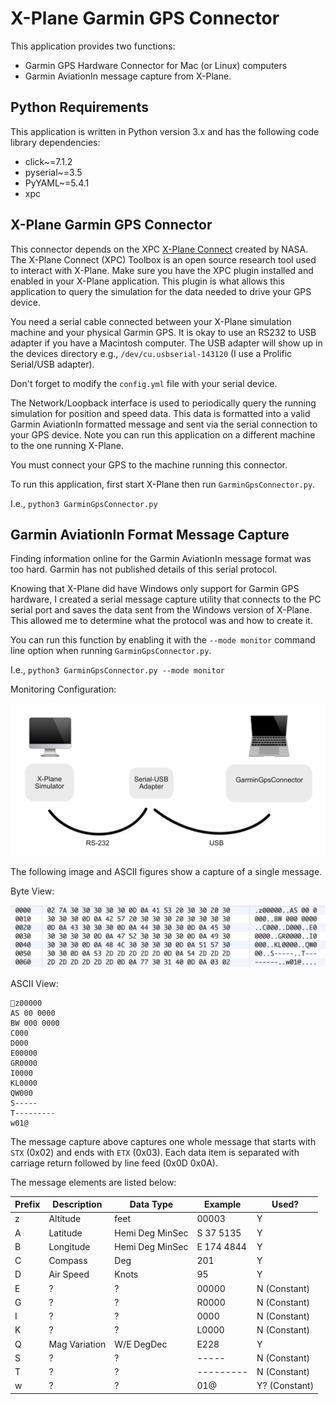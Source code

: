 # X-Plane Garmin GPS Connector
This application provides two functions:
 - Garmin GPS Hardware Connector for Mac (or Linux) computers
 - Garmin AviationIn message capture from X-Plane.

## Python Requirements
This application is written in Python version 3.x and has the following code library dependencies:
- click~=7.1.2
- pyserial~=3.5
- PyYAML~=5.4.1
- xpc


## X-Plane Garmin GPS Connector

This connector depends on the XPC [X-Plane Connect](https://github.com/nasa/XPlaneConnect) created by NASA.
The X-Plane Connect (XPC) Toolbox is an open source research tool used to interact with X-Plane.
Make sure you have the XPC plugin installed and enabled in your X-Plane application. This plugin is what allows this 
application to query the simulation for the data needed to drive your GPS device.

You need a serial cable connected between your X-Plane simulation machine and your physical Garmin GPS.
It is okay to use an RS232 to USB adapter if you have a Macintosh computer. The USB adapter will show up in the devices 
directory e.g., `/dev/cu.usbserial-143120` (I use a Prolific Serial/USB adapter). 

Don't forget to modify the `config.yml` file with your serial device. 

The Network/Loopback interface is used to periodically query the running simulation for position
and speed data. This data is formatted into a valid Garmin AviationIn formatted message and sent via the
serial connection to your GPS device. Note you can run this application on a different machine to the one running X-Plane.

You must connect your GPS to the machine running this connector.

To run this application, first start X-Plane then run `GarminGpsConnector.py`.

I.e., `python3 GarminGpsConnector.py`

## Garmin AviationIn Format Message Capture 
Finding information online for the Garmin AviationIn message format was too hard. Garmin has not published details of 
this serial protocol. 

Knowing that X-Plane did have Windows only support for Garmin GPS hardware, I created a serial message capture
utility that connects to the PC serial port and saves the data sent from the Windows version of X-Plane. This allowed 
me to determine what the protocol was and how to create it.

You can run this function by enabling it with the `--mode monitor` command line option when running `GarminGpsConnector.py`.

I.e., `python3 GarminGpsConnector.py --mode monitor`

Monitoring Configuration:

![Monitoring Setup](https://github.com/ReeceRobinson/garmin_gps_connector/blob/master/MonitorSetup.png)

The following image and ASCII figures show a capture of a single message.

Byte View:

![Message Structure Example](https://github.com/ReeceRobinson/garmin_gps_connector/blob/master/Message%20Structure%20Example.png)

ASCII View:
```
z00000
AS 00 0000
BW 000 0000
C000
D000
E00000
GR0000
I0000
KL0000
QW000
S-----
T---------
w01@
```
The message capture above captures one whole message that starts with `STX` (0x02) and ends with `ETX` (0x03).
Each data item is separated with carriage return followed by line feed (0x0D 0x0A).

The message elements are listed below:

| Prefix      | Description | Data Type       | Example    | Used?        |
| ----------- | ----------- | --------------- | ---------- | ------------ |
| z           | Altitude    | feet            | 00003      | Y            |
| A           | Latitude    | Hemi Deg MinSec | S 37 5135  | Y            |
| B           | Longitude   | Hemi Deg MinSec | E 174 4844 | Y            |
| C           | Compass     | Deg             | 201        | Y            |
| D           | Air Speed   | Knots           | 95         | Y            |
| E           | ?           | ?               | 00000      | N (Constant) |
| G           | ?           | ?               | R0000      | N (Constant) |
| I           | ?           | ?               | 0000       | N (Constant) |
| K           | ?           | ?               | L0000      | N (Constant) |
| Q           | Mag Variation| W/E DegDec     | E228       | Y            |
| S           | ?           | ?               | -----      | N (Constant) |
| T           | ?           | ?               | ---------  | N (Constant) |
| w           | ?           | ?               | 01@        | Y? (Constant)|


